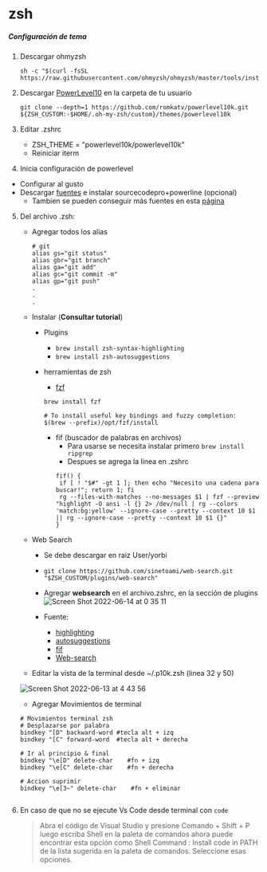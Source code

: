 # zsh

##### Configuración de tema

1. Descargar ohmyzsh
    ~~~ 
    sh -c "$(curl -fsSL https://raw.githubusercontent.com/ohmyzsh/ohmyzsh/master/tools/install.sh)" 
    ~~~
3. Descargar [PowerLevel10](https://github.com/romkatv/powerlevel10k#homebrew) en la carpeta de tu usuario
   ~~~
   git clone --depth=1 https://github.com/romkatv/powerlevel10k.git ${ZSH_CUSTOM:-$HOME/.oh-my-zsh/custom}/themes/powerlevel10k
   ~~~

3. Editar .zshrc 
    - ZSH_THEME = "powerlevel10k/powerlevel10k"
    - Reiniciar iterm
4. Inicia configuración de powerlevel
- Configurar al gusto
- Descargar [fuentes](https://github.com/yorbimv/macos_catalina_config/tree/main/Configuraciones/Fonts) e instalar sourcecodepro+powerline (opcional)
    - Tambien se pueden conseguir más fuentes en esta [página](https://www.nerdfonts.com/font-downloads) 
5. Del archivo .zsh:
    - Agregar todos los alias
         ~~~ 
         # git
         alias gs="git status"
         alias gbr="git branch"
         alias ga="git add"
         alias gc="git commit -m"
         alias gp="git push"
         .
         .
         .
         ~~~
    - Instalar (**Consultar tutorial**)
        - Plugins
            - ```brew install zsh-syntax-highlighting```
            - ```brew install zsh-autosuggestions```

        - herramientas de zsh
            - [fzf](https://github.com/junegunn/fzf)
            ~~~
            brew install fzf

            # To install useful key bindings and fuzzy completion:
            $(brew --prefix)/opt/fzf/install
            ~~~
            - fif (buscador de palabras en archivos)
                - Para usarse se necesita instalar primero ```brew install ripgrep```
                - Despues se agrega la linea en .zshrc
                 ~~~ 
                 fif() {
                  if [ ! "$#" -gt 1 ]; then echo "Necesito una cadena para buscar!"; return 1; fi
                  rg --files-with-matches --no-messages $1 | fzf --preview "highlight -O ansi -l {} 2> /dev/null | rg --colors 'match:bg:yellow' --ignore-case --pretty --context 10 $1 || rg --ignore-case --pretty --context 10 $1 {}"
                } 
                ~~~
    - Web Search
        - Se debe descargar en raiz User/yorbi 
        - ```git clone https://github.com/sinetoami/web-search.git "$ZSH_CUSTOM/plugins/web-search"```
        -  Agregar **websearch** en el archivo.zshrc, en la sección de plugins
            ![Screen Shot 2022-06-14 at 0 35 11](https://user-images.githubusercontent.com/65741972/173500998-bc01664f-df72-48c8-a334-8d19a007b47c.png)

        - Fuente:
            - [highlighting](https://github.com/zsh-users/zsh-syntax-highlighting)
            - [autosuggestions](https://github.com/zsh-users/zsh-autosuggestions  )  
            - [fif](https://logico.ar/blog/2019/07/13/fzf-el-buscador-nix)
            - [Web-search](https://github.com/ohmyzsh/ohmyzsh/tree/master/plugins/web-search)
        
    - Editar la vista de la terminal desde ~/.p10k.zsh (linea 32 y 50)
      
    ![Screen Shot 2022-06-13 at 4 43 56](https://user-images.githubusercontent.com/65741972/173326646-0413b2ca-35e3-45aa-b8f8-182cdf035dc7.png)
    
    - Agregar Movimientos de terminal
    ~~~ 
    # Movimientos terminal zsh
    # Desplazarse por palabra
    bindkey "[D" backward-word #tecla alt + izq
    bindkey "[C" forward-word  #tecla alt + derecha

    # Ir al principio & final
    bindkey "\e[D" delete-char    #fn + izq 
    bindkey "\e[C" delete-char    #fn + derecha 

    # Accion suprimir
    bindkey "\e[3~" delete-char    #fn + eliminar 


    ~~~

6. En caso de que no se ejecute Vs Code desde terminal con ```code```

   > Abra el código de Visual Studio y presione Comando + Shift + P 
   > luego escriba Shell en la paleta de comandos ahora puede encontrar esta opción como Shell Command : Install code in PATH de la lista sugerida en la paleta de comandos. Seleccione esas opciones.
